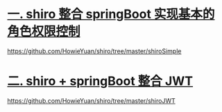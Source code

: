 # [一. shiro 整合 springBoot 实现基本的角色权限控制](https://github.com/HowieYuan/Shiro-SpringBoot/blob/master/shiro%20%E6%95%B4%E5%90%88%20springBoot%20%E5%AE%9E%E7%8E%B0%E5%9F%BA%E6%9C%AC%E7%9A%84%E8%A7%92%E8%89%B2%E6%9D%83%E9%99%90%E6%8E%A7%E5%88%B6.md)
https://github.com/HowieYuan/shiro/tree/master/shiroSimple
# [二. shiro + springBoot 整合 JWT](https://github.com/HowieYuan/Shiro-SpringBoot/blob/master/shiro%20%2B%20springBoot%20%E6%95%B4%E5%90%88%20JWT.md)
https://github.com/HowieYuan/shiro/tree/master/shiroJWT
